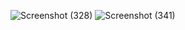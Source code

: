 ![Screenshot (328)](https://user-images.githubusercontent.com/54838331/66329653-1084a380-e959-11e9-925e-aa16c0834d70.png)
![Screenshot (341)](https://user-images.githubusercontent.com/54838331/66357320-7f352180-e998-11e9-9010-c7f7ebe324d0.png)

